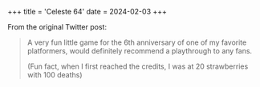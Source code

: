 +++
title = 'Celeste 64'
date = 2024-02-03
+++

From the original Twitter post:

> A very fun little game for the 6th anniversary of one of my favorite platformers, would definitely recommend a playthrough to any fans. 
>
> (Fun fact, when I first reached the credits, I was at 20 strawberries with 100 deaths)